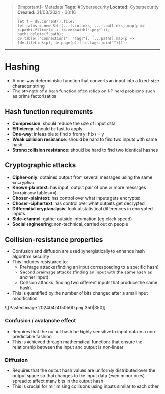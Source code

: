 > [!important]- Metadata
> **Tags:** #Cybersecurity
> **Located:** Cybersecurity
> **Created:** 31/03/2024 - 00:16
> ```dataviewjs
> let f = dv.current().file;
> let paths = new Set([...f.inlinks, ...f.outlinks].map(p => p.path).filter(p => !p.endsWith(".png")));
> paths.delete(f.path);
> dv.table(["Connections", "Tags"], [...paths].map(p => [dv.fileLink(p), dv.page(p).file.tags.join("")]));
> ```

___
# Hashing
- A one-way deterministic function that converts an input into a fixed-size character string
- The strength of a hash function often relies on NP hard problems such as prime factorisation
## Hash function requirements
- **Compression**: should reduce the size of input data 
- **Efficiency**: should be fast to apply
- **One-way**: infeasible to find x from y: h(x) = y
- **Weak collision resistance**: should be hard to find two inputs with same hash
- **Strong collision resistance**: should be hard to find two identical hashes
## Cryptographic attacks
- **Cipher-only**: obtained output from several messages using the same encryption
- **Known-plaintext**: has input, output pair of one or more messages (==rainbow tables==)
- **Chosen-plaintext**: has control over what inputs gets encrypted 
- **Chosen-ciphertext**: has control over what outputs get decrypted
- **Differential cryptanalysis**: look at statistical differences in encrypted inputs
- **Side-channel**: gather outside information (eg clock speed)
- **Social engineering**: non-technical, carried out on people
## Collision-resistance properties
- Confusion and diffusion are used synergistically to enhance hash algorithm security
- This includes resistance to:
	- Preimage attacks (finding an input corresponding to a specific hash)
	- Second preimage attacks (finding an input with the same hash as another input)
	- Collision attacks (finding two different inputs that produce the same hash).
- This is quantified by the number of bits changed after a small input modification

![[Pasted image 20240424150500.png|350|350]]
### Confusion / avalanche effect 
- Requires that the output hash be highly sensitive to input data in a non-predictable fashion
- This is achieved through mathematical functions that ensure the relationship between the input and output is non-linear

### Diffusion
- Requires that the output hash values are uniformly distributed over the output space so that changes to the input data (even minor ones) spread to affect many bits in the output hash
- This is crucial for minimising collisions using inputs similar to each other


